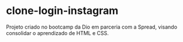 # clone-login-instagram
Projeto criado no bootcamp da Dio em parceria com a Spread, visando consolidar o aprendizado de HTML e CSS.
